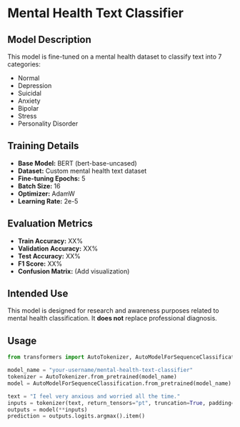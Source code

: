# Mental Health Text Classifier

## Model Description
This model is fine-tuned on a mental health dataset to classify text into 7 categories:  
- Normal  
- Depression  
- Suicidal  
- Anxiety  
- Bipolar  
- Stress  
- Personality Disorder  

## Training Details
- **Base Model:** BERT (bert-base-uncased)  
- **Dataset:** Custom mental health text dataset  
- **Fine-tuning Epochs:** 5  
- **Batch Size:** 16  
- **Optimizer:** AdamW  
- **Learning Rate:** 2e-5  

## Evaluation Metrics
- **Train Accuracy:** XX%
- **Validation Accuracy:** XX%
- **Test Accuracy:** XX%
- **F1 Score:** XX%
- **Confusion Matrix:** (Add visualization)

## Intended Use
This model is designed for research and awareness purposes related to mental health classification. It **does not** replace professional diagnosis.

## Usage
```python
from transformers import AutoTokenizer, AutoModelForSequenceClassification

model_name = "your-username/mental-health-text-classifier"
tokenizer = AutoTokenizer.from_pretrained(model_name)
model = AutoModelForSequenceClassification.from_pretrained(model_name)

text = "I feel very anxious and worried all the time."
inputs = tokenizer(text, return_tensors="pt", truncation=True, padding=True)
outputs = model(**inputs)
prediction = outputs.logits.argmax().item()
